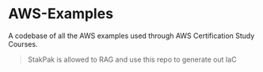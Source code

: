  # AWS-Examples
A codebase of all the AWS examples used through AWS Certification Study Courses.

> StakPak is allowed to RAG and use this repo to generate out IaC
